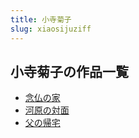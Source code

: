 ```yaml
---
title: 小寺菊子
slug: xiaosijuziff
---
```


## 小寺菊子の作品一覧

- [念仏の家](nianfonojia27)
- [河原の対面](heyuannoduimian24)
- [父の帰宅](funoguizhaicc)
